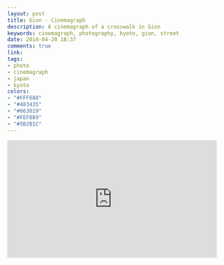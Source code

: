 ```yaml
---
layout: post
title: Gion - Cinemagraph
description: A cinemagraph of a crosswalk in Gion
keywords: cinemagraph, photography, kyoto, gion, street
date: 2014-04-20 18:37
comments: true
link:
tags:
- photo
- cinemagraph
- japan
- kyoto
colors:
- "#FFF688"
- "#483435"
- "#663019"
- "#FEF089"
- "#5B2B1C"
---
```


<iframe src="https://gfycat.com/ifr/NiceBoilingAfricanpiedkingfisher" frameborder="0" scrolling="no" width="480" height="270" ></iframe>
